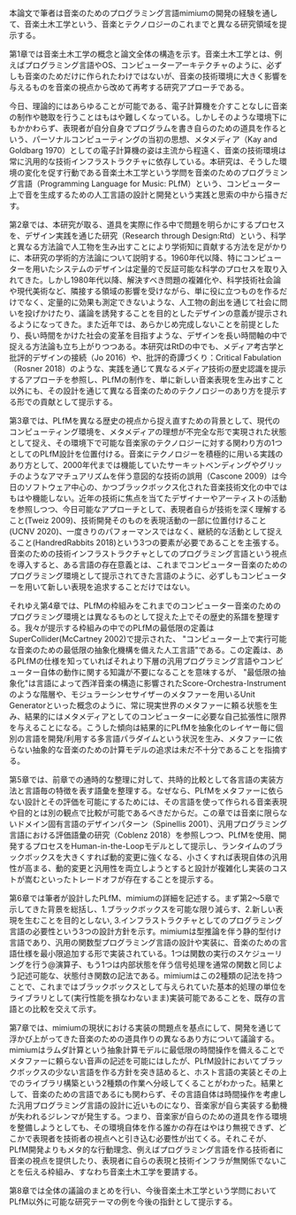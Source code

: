 本論文で筆者は音楽のためのプログラミング言語mimiumの開発の経験を通して、音楽土木工学という、音楽とテクノロジーのこれまでと異なる研究領域を提示する。

第1章では音楽土木工学の概念と論文全体の構造を示す。音楽土木工学とは、例えばプログラミング言語やOS、コンピューターアーキテクチャのように、必ずしも音楽のためだけに作られたわけではないが、音楽の技術環境に大きく影響を与えるものを音楽の視点から改めて再考する研究アプローチである。

今日、理論的にはあらゆることが可能である、電子計算機を介すことなしに音楽の制作や聴取を行うことはもはや難しくなっている。しかしそのような環境下にもかかわらず、表現者が自分自身でプログラムを書き自らのための道具を作るという、パーソナルコンピューティングの当初の思想、メタメディア（Kay and Goldbarg 1970）としての電子計算機の姿は主流から程遠く、音楽の技術環境は常に汎用的な技術インフラストラクチャに依存している。本研究は、そうした環境の変化を促す行動である音楽土木工学という学問を音楽のためのプログラミング言語（Programming Language for Music: PLfM）という、コンピューター上で音を生成するための人工言語の設計と開発という実践と思索の中から描きだす。

第2章では、本研究が取る、道具を実際に作る中で問題を明らかにするプロセスを、デザイン実践を通じた研究（Research through Design:Rtd）という、科学と異なる方法論で人工物を生み出すことにより学術知に貢献する方法を足がかりに、本研究の学術的方法論について説明する。1960年代以降、特にコンピューターを用いたシステムのデザインは定量的で反証可能な科学のプロセスを取り入れてきた。しかし1980年代以降、解決すべき問題の複雑化や、科学技術社会論や現代美術など、隣接する領域の影響を受けながら、単に役に立つものを作るだけでなく、定量的に効果も測定できないような、人工物の創出を通じて社会に問いを投げかけたり、議論を誘発することを目的としたデザインの意義が提示されるようになってきた。また近年では、あらかじめ完成しないことを前提としたり、長い時間をかけた社会の変革を目指すような、デザインを長い時間軸の中で捉える方法論も立ち上がりつつある。本研究はRtDの中でも、メディア考古学と批評的デザインの接続（Jo 2016）や、批評的奇譚づくり：Critical Fabulation（Rosner 2018）のような、実践を通じて異なるメディア技術の歴史認識を提示するアプローチを参照し、PLfMの制作を、単に新しい音楽表現を生み出すこと以外にも、その設計を通じて異なる音楽のためのテクノロジーのあり方を提示する形での貢献として提示する。

第3章では、PLfMを異なる歴史の視点から捉え直すための背景として、現代のコンピューティング環境を、メタメディアの理想が不完全な形で実現された状態として捉え、その環境下で可能な音楽家のテクノロジーに対する関わり方の1つとしてのPLfM設計を位置付ける。音楽にテクノロジーを積極的に用いる実践のあり方として、2000年代までは機能していたサーキットベンディングやグリッチのようなアマチュアリズムを伴う意図的な技術の誤用（Cascone 2009）は今日のソフトウェア中心の、かつブラックボックス化された音楽技術文化の中ではもはや機能しない。近年の技術に焦点を当てたデザイナーやアーティストの活動を参照しつつ、今日可能なアプローチとして、表現者自らが技術を深く理解すること(Tweiz 2009)、技術開発そのものを表現活動の一部に位置付けること(UCNV 2020)、一度きりのパフォーマンスではなく、継続的な活動として捉えること(HandredRabbits 2018)という3つの要素が必要であることを主張する。音楽のための技術インフラストラクチャとしてのプログラミング言語という視点を導入すると、ある言語の存在意義とは、これまでコンピューター音楽のためのプログラミング環境として提示されてきた言語のように、必ずしもコンピューターを用いて新しい表現を追求することだけではない。

それゆえ第4章では、PLfMの枠組みをこれまでのコンピューター音楽のためのプログラミング環境とは異なるものとして捉えた上でその歴史的系譜を整理する。我々が提示する枠組みの中でのPLfMの最低限の定義はSuperCollider(McCartney 2002)で提示された、 "コンピューター上で実行可能な音楽のための最低限の抽象化機構を備えた人工言語"である。この定義は、あるPLfMの仕様を知っていればそれより下層の汎用プログラミング言語やコンピューター自体の動作に関する知識が不要になることを意味するが、 "最低限の抽象化"は言語によって西洋音楽の構造に影響されたScore-Orchestra-Instrumentのような階層や、モジュラーシンセサイザーのメタファーを用いるUnit Generatorといった概念のように、常に現実世界のメタファーに頼る状態を生み、結果的にはメタメディアとしてのコンピューターに必要な自己拡張性に限界を与えることになる。こうした傾向は結果的にPLfMを抽象化のレイヤー毎に個別の言語を開発/利用する多言語パラダイムという状況を生み、メタファーに依らない抽象的な音楽のための計算モデルの追求は未だ不十分であることを指摘する。

第5章では、前章での通時的な整理に対して、共時的比較として各言語の実装方法と言語毎の特徴を表す語彙を整理する。なぜなら、PLfMをメタファーに依らない設計とその評価を可能にするためには、その言語を使って作られる音楽表現や目的とは別の観点で比較が可能であるべきだからだ。この章では音楽に限らないドメイン固有言語のデザインパターン（Spinellis 2001）、汎用プログラミング言語における評価語彙の研究（Coblenz 2018）を参照しつつ、PLfMを使用、開発するプロセスをHuman-in-the-Loopモデルとして提示し、ランタイムのブラックボックスを大きくすれば動的変更に強くなる、小さくすれば表現自体の汎用性が高まる、動的変更と汎用性を両立しようとすると設計が複雑化し実装のコストが嵩むといったトレードオフが存在することを提示する。

第6章では筆者が設計したPLfM、mimiumの詳細を記述する。まず第2〜5章で示してきた背景を総括し、1.ブラックボックスを可能な限り減らす、2.新しい表現を生むことを目的としない, 3.インフラストラクチャとしてのプログラミング言語の必要性という3つの設計方針を示す。mimiumは型推論を伴う静的型付け言語であり、汎用の関数型プログラミング言語の設計や実装に、音楽のための言語仕様を最小限追加する形で実装されている。1つは関数の実行のスケジューリングを行う$@$演算子、もう1つは内部状態を伴う信号処理を通常の関数と同じよう記述可能な、状態付き関数の記法である。mimiumはこの2種類の記法を持つことで、これまではブラックボックスとして与えられていた基本的処理の単位をライブラリとして(実行性能を損なわないまま)実装可能であることを、既存の言語との比較を交えて示す。

第7章では、mimiumの現状における実装の問題点を基点にして、開発を通じて浮かび上がってきた音楽のための道具作りの異なるあり方について議論する。mimiumはラムダ計算という抽象計算モデルに最低限の時間操作を備えることでメタファーに頼らない音声の記述を可能にはしたが、PLfM設計においてブラックボックスの少ない言語を作る方針を突き詰めると、ホスト言語の実装とその上でのライブラリ構築という2種類の作業へ分岐してくることがわかった。結果として、音楽のための言語であるにも関わらず、その言語自体は時間操作を考慮した汎用プログラミング言語の設計に近いものになり、音楽家が自ら実装する動機が失われるジレンマが発生する。つまり、音楽家が自らのための道具を作る環境を整備しようとしても、その環境自体を作る誰かの存在はやはり無視できず、どこかで表現者を技術者の視点へと引き込む必要性が出てくる。それこそが、PLfM開発よりもメタ的な行動理念、例えばプログラミング言語を作る技術者に音楽の視点を提供したり、表現者に自らの表現と技術インフラが無関係でないことを伝える枠組み、すなわち音楽土木工学を要請する。

第8章では全体の議論のまとめを行い、今後音楽土木工学という学問においてPLfM以外に可能な研究テーマの例を今後の指針として提示する。